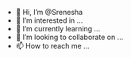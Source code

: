 - 👋 Hi, I’m @Srenesha
- 👀 I’m interested in ...
- 🌱 I’m currently learning ...
- 💞️ I’m looking to collaborate on ...
- 📫 How to reach me ...

<!---
Srenesha/Srenesha is a ✨ special ✨ repository because its `README.md` (this file) appears on your GitHub profile.
You can click the Preview link to take a look at your changes.
--->
